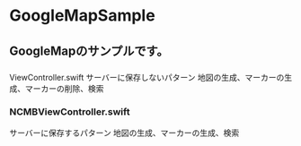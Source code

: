 # GoogleMapSample

## GoogleMapのサンプルです。


### 
ViewController.swift
サーバーに保存しないパターン
地図の生成、マーカーの生成、マーカーの削除、検索


### NCMBViewController.swift
サーバーに保存するパターン
地図の生成、マーカーの生成、検索
